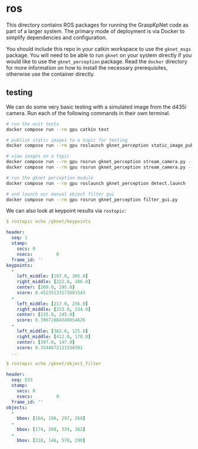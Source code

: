 # ros

This directory contains ROS packages for running the GraspKpNet code as part of a larger system.
The primary mode of deployment is via Docker to simplify dependencies and configuration.

You should include this repo in your catkin workspace to use the `gknet_msgs` package.
You will need to be able to run `gknet` on your system directly if you would like to use the `gknet_perception` package.
Read the `docker` directory for more information on how to install the necessary prerequisites, otherwise use the container directly.

## testing

We can do some very basic testing with a simulated image from the d435i camera.
Run each of the following commands in their own terminal.

```bash
# run the unit tests
docker compose run --rm gpu catkin test
```

```bash
# publish static images to a topic for testing
docker compose run --rm gpu roslaunch gknet_perception static_image_publisher.launch

# view images on a topic
docker compose run --rm gpu rosrun gknet_perception stream_camera.py --image-topic=/camera/color/image_raw
docker compose run --rm gpu rosrun gknet_perception stream_camera.py --image-topic=/gknet/annotated_image

# run the gknet perception module
docker compose run --rm gpu roslaunch gknet_perception detect.launch

# and launch our manual object filter gui
docker compose run --rm gpu rosrun gknet_perception filter_gui.py
```

We can also look at keypoint results via `rostopic`:

```yaml
$ rostopic echo /gknet/keypoints

header:
  seq: 1
  stamp:
    secs: 0
    nsecs:         0
  frame_id: ''
keypoints:
  -
    left_middle: [197.0, 305.0]
    right_middle: [222.0, 286.0]
    center: [209.0, 295.0]
    score: 0.45235133171081543
  -
    left_middle: [217.0, 256.0]
    right_middle: [253.0, 234.0]
    center: [235.0, 245.0]
    score: 0.39672884345054626
  -
    left_middle: [382.0, 125.0]
    right_middle: [412.0, 170.0]
    center: [397.0, 147.0]
    score: 0.3544672131538391
  ...
```

```yaml
$ rostopic echo /gknet/object_filter

header:
  seq: 533
  stamp:
    secs: 0
    nsecs:         0
  frame_id: ''
objects:
  -
    bbox: [164, 196, 297, 268]
  -
    bbox: [174, 268, 334, 362]
  -
    bbox: [318, 146, 570, 290]
```
